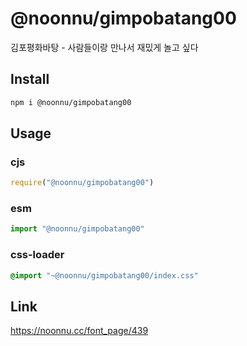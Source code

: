 # @noonnu/gimpobatang00
김포평화바탕 - 사람들이랑 만나서 재밌게 놀고 싶다

## Install
```sh
npm i @noonnu/gimpobatang00
```
## Usage
### cjs
```js
require("@noonnu/gimpobatang00")
```
### esm
```js
import "@noonnu/gimpobatang00"
```
### css-loader
```css
@import "~@noonnu/gimpobatang00/index.css"
```

## Link
https://noonnu.cc/font_page/439